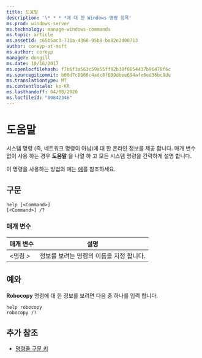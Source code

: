 ```yaml
---
title: 도움말
description: '\* * * *에 대 한 Windows 명령 항목'
ms.prod: windows-server
ms.technology: manage-windows-commands
ms.topic: article
ms.assetid: c65b5ac3-711a-4368-95b8-ba82e2d00713
author: coreyp-at-msft
ms.author: coreyp
manager: dongill
ms.date: 10/16/2017
ms.openlocfilehash: f7b6f3a563c59a55ff92b38f0854437b96478f6c
ms.sourcegitcommit: b00d7c8968c4adc8f699dbee694afe6ed36bc9de
ms.translationtype: MT
ms.contentlocale: ko-KR
ms.lasthandoff: 04/08/2020
ms.locfileid: "80842346"
---
```

# <a name="help"></a>도움말



시스템 명령 (즉, 네트워크 명령이 아님)에 대 한 온라인 정보를 제공 합니다. 매개 변수 없이 사용 하는 경우 **도움말** 을 나열 하 고 모든 시스템 명령을 간략하게 설명 합니다.

이 명령을 사용하는 방법의 예는 [예](#BKMK_examples)를 참조하세요.

## <a name="syntax"></a>구문

```
help [<Command>] 
[<Command>] /?
```

### <a name="parameters"></a>매개 변수

|매개 변수|설명|
|---------|-----------|
|\<명령 >|정보를 보려는 명령의 이름을 지정 합니다.|

## <a name="examples"></a><a name=BKMK_examples></a>예와

**Robocopy** 명령에 대 한 정보를 보려면 다음 중 하나를 입력 합니다.
```
help robocopy
robocopy /? 
```

## <a name="additional-references"></a>추가 참조

- [명령줄 구문 키](command-line-syntax-key.md)